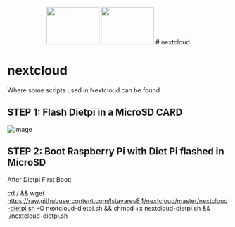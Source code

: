 <p align="center">
  <img src="https://github.com/nextcloud/nextcloudpi/raw/master/ncp-app/img/app.svg" width="120" height="85"style="max-width: 100%;">
   <img src="https://dietpi.com/images/dietpi-logo_240x80.png" width="120" height="85"style="max-width: 100%;">
  # nextcloud
</p>

# nextcloud

Where some scripts used in Nextcloud can be found

## STEP 1: Flash Dietpi in a MicroSD CARD

![image](https://github.com/lstavares84/nextcloud/assets/61010791/93afa86e-04e2-4ce7-9a22-0afddcfd0e37)

## STEP 2: Boot Raspberry Pi with Diet Pi flashed in MicroSD

After Dietpi First Boot:

cd / && wget https://raw.githubusercontent.com/lstavares84/nextcloud/master/nextcloud-dietpi.sh -O nextcloud-dietpi.sh && chmod +x nextcloud-dietpi.sh && ./nextcloud-dietpi.sh
